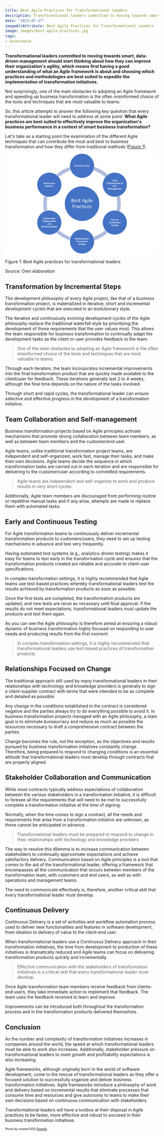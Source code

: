 ```yaml
---
title: Best Agile Practices for Transformational Leaders
description: Transformational leaders committed to moving towards smart, data-driven management should start thinking about how they can improve their organization's agility, which means first having a good understanding of what an agile framework is about and choosing which practices and methodologies are best suited to implement in each transformation initiative.
date: "2023-07-17"
imageAltAttribute: Best Agile Practices for Transformational Leaders
image: images/best-agile-practices.jpg
tags:
- Governance
---
```


**Transformational leaders committed to moving towards smart, data-driven management should start thinking about how they can improve their organization's agility, which means first having a good understanding of what an Agile framework is about and choosing which practices and methodologies are best suited to expedite the implementation of transformation initiatives.**

Not surprisingly, one of the main obstacles to adopting an Agile framework and speeding up business transformation is the often misinformed choice of the tools and techniques that are most valuable to teams.

So, this article attempts to answer the following key question that every transformational leader will need to address at some point: **What Agile practices are best suited to effectively improve the organization's business performance in a context of smart business transformation?**

Let's take as a starting point the examination of the different Agile techniques that can contribute the most and best to business transformation and how they differ from traditional methods ([Figure 1](#agile)).

<img src="index_files/best-agile-practices-1.png" alt="Best Agile Practices" id="agile"/>

Figure 1: Best Agile practices for transformational leaders 

Source: Own elaboration

## Transformation by Incremental Steps

The development philosophy of every Agile project, like that of a business transformation project, is materialized in iterative, short and incremental development cycles that are executed in an evolutionary style.

The iterative and continuously evolving development cycles of the Agile philosophy replace the traditional waterfall style by prioritizing the development of those requirements that the user values most. This allows the team responsible for business transformation to continually adapt the development tasks as the client or user provides feedback to the team.

> One of the main obstacles to adopting an Agile framework is the often misinformed choice of the tools and techniques that are most valuable to teams.

Through each iteration, the team incorporates incremental improvements into the final transformation product that are quickly made available to the client/user for feedback. These iterations generally last 2 to 4 weeks, although the final time depends on the nature of the tasks involved.

Through short and rapid cycles, the transformational leader can ensure selective and effective progress in the development of a transformation initiative.

## Team Collaboration and Self-management

Business transformation projects based on Agile principles activate mechanisms that promote strong collaboration between team members, as well as between team members and the customer/end user.

Agile teams, unlike traditional transformation project teams, are independent and self-organized, work fast, manage their tasks, and make their own decisions. Agile teams decide the sequence in which transformation tasks are carried out in each iteration and are responsible for delivering to the customer/user according to committed requirements.

> Agile teams are independent and self-organize to work and produce results in very short cycles.

Additionally, Agile team members are discouraged from performing routine or repetitive manual tasks and if any arise, attempts are made to replace them with automated tasks.

## Early and Continuous Testing

For Agile transformation teams to continuously deliver incremental transformation products to customers/users, they need to set up testing mechanisms in advance and test very frequently.

Having automated test systems (e.g., analytics-driven testing) makes it easy for teams to test early in the transformation cycle and ensures that the transformation products created are reliable and accurate to client-user specifications.

In complex transformation settings, it is highly recommended that Agile teams use test-based practices whereby transformational leaders test the results achieved by transformation products as soon as possible.

Once the first tests are completed, the transformation products are updated, and new tests are rerun as necessary until final approval. If the results do not meet expectations, transformational leaders must update the products and test them again.

As you can see the Agile philosophy is therefore aimed at ensuring a robust dynamic of business transformation highly focused on responding to user needs and producing results from the first moment.

> In complex transformation settings, it is highly recommended that transformational leaders use test-based practices of transformation products

## Relationships Focused on Change

The traditional approach still used by many transformational leaders in their relationships with technology and knowledge providers is generally to sign a client-supplier contract with terms that were intended to be as complete and detailed as possible.

Any change in the conditions established in the contract is considered negative and the parties always try to do everything possible to avoid it. In business transformation projects managed with an Agile philosophy, a main goal is to eliminate bureaucracy and reduce as much as possible the resources necessary to draft a comprehensive contract between the parties.

Change becomes the rule, not the exception, as the objectives and results pursued by business transformation initiatives constantly change. Therefore, being prepared to respond to changing conditions is an essential attitude that transformational leaders must develop through contracts that are properly aligned.

## Stakeholder Collaboration and Communication

While most contracts typically address expectations of collaboration between the various stakeholders in a transformation initiative, it is difficult to foresee all the requirements that will need to be met to successfully complete a transformation initiative at the time of signing.

Normally, when the time comes to sign a contract, all the needs and requirements that arise from a transformation initiative are unknown, as these cannot be anticipated in advance.

> Transformational leaders must be prepared to respond to change in their relationships with technology and knowledge providers

The way to resolve this dilemma is to increase communication between stakeholders to continually approximate expectations and achieve satisfactory delivery. Communication based on Agile principles is a tool that comes to the aid of the transformational leader, offering a framework that encompasses all the communication that occurs between members of the transformation team, with customers and end users, as well as with operations and management teams.

The need to communicate effectively is, therefore, another critical skill that every transformational leader must develop.

## Continuous Delivery

Continuous Delivery is a set of activities and workflow automation process used to deliver new functionalities and features in software development, from ideation to delivery of value to the client-end user.

When transformational leaders use a Continuous Delivery approach in their transformation initiatives, the time from development to production of these initiatives is dramatically reduced and Agile teams can focus on delivering transformation products quickly and incrementally.

> Effective communication with the stakeholders of transformation initiatives is a critical skill that every transformational leader must develop.

Once Agile transformation team members receive feedback from clients-end users, they take immediate action to implement that feedback. The team uses the feedback received to learn and improve.

Improvements can be introduced both throughout the transformation process and in the transformation products delivered themselves.

## Conclusion

As the number and complexity of transformation initiatives increases in companies around the world, the speed at which transformational leaders must be able to work also increases. Additionally, stakeholder pressure on transformational leaders to meet growth and profitability expectations is also increasing.

Agile frameworks, although originally born in the world of software development, come to the rescue of transformational leaders as they offer a focused solution to successfully organize and deliver business transformation initiatives. Agile frameworks introduce a philosophy of work and delivery based on incremental results that eliminate processes that consume time and resources and give autonomy to teams to make their own decisions based on continuous communication with stakeholders.

Transformational leaders will have a toolbox at their disposal in Agile practices to be faster, more effective and robust to succeed in their business transformation initiatives.

<p style= "font-size:10px;">Photo by master1305 <a href="https://www.freepik.es/foto-gratis/equipo-sentado-detras-escritorio-revisando-informes-hablando-vista-superior_12727164.htm#query=team%20communication&position=42&from_view=search&track=ais#position=42&query=team%20communication" target="_blank">Freepik</a></p>

